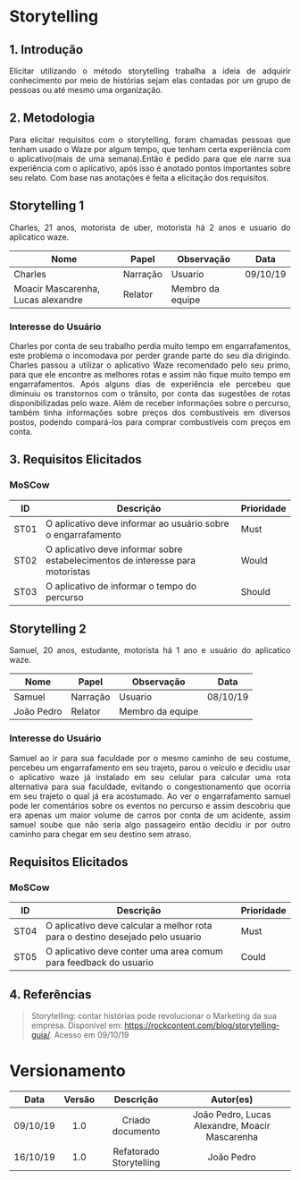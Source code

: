 # Storytelling

## 1. Introdução

<p align="justify">
Elicitar utilizando o método storytelling trabalha a ideia de adquirir conhecimento por meio de histórias sejam elas contadas por um grupo de pessoas ou até mesmo uma organização.

</p>

## 2. Metodologia 
<p align="justify">
Para elicitar requisitos com o storytelling, foram chamadas pessoas que tenham usado o Waze por algum tempo, que tenham certa experiência com o aplicativo(mais de uma semana).Então é pedido para que ele narre sua experiência com o aplicativo, após isso é anotado pontos importantes sobre seu relato. Com base nas anotações é feita a elicitação dos requisitos.
</p>

## Storytelling 1 
<p align="justify">
Charles, 21 anos, motorista de uber, motorista há 2 anos e usuario do aplicatico waze.
</p>

Nome  | Papel | Observação| Data
--------- | ------|-----|----
Charles | Narração | Usuario | 09/10/19
Moacir Mascarenha, Lucas alexandre| Relator | Membro da equipe 

### Interesse do Usuário

<p align="justify">
Charles por conta de seu trabalho perdia muito tempo em engarrafamentos, este problema o incomodava por perder grande parte do seu dia dirigindo. Charles passou a utilizar o aplicativo Waze recomendado pelo seu primo, para que ele encontre as melhores rotas e assim não fique muito tempo em engarrafamentos. Após alguns dias de experiência ele percebeu que diminuiu os transtornos com o trânsito, por conta das sugestões de rotas disponibilizadas pelo waze. Além de receber informações sobre o percurso, também tinha informações sobre preços dos combustíveis em diversos postos, podendo compará-los para comprar combustíveis com preços em conta. 
</p>

## 3. Requisitos Elicitados

### MoSCow

ID  | Descrição | Prioridade
--------- | ------|-----
ST01 | O aplicativo deve informar ao usuário sobre o engarrafamento | Must
ST02 | O aplicativo deve informar sobre estabelecimentos de interesse para motoristas | Would 
ST03 | O aplicativo de informar o tempo do percurso | Should

##  Storytelling 2
<p align="justify">
Samuel, 20 anos, estudante, motorista há 1 ano e usuário do aplicatico waze.
</p>


Nome  | Papel | Observação| Data
--------- | ------|-----|----
Samuel | Narração | Usuario | 08/10/19
João Pedro | Relator | Membro da equipe 

### Interesse do Usuário

<p align="justify">
Samuel ao ir para sua faculdade por o mesmo caminho de seu costume, percebeu um engarrafamento em seu trajeto, parou o veículo e decidiu usar o aplicativo waze já instalado em seu celular para calcular uma rota alternativa para sua faculdade, evitando o congestionamento que ocorria em seu trajeto o qual já era acostumado. Ao ver o engarrafamento samuel pode ler comentários sobre os eventos no percurso e assim descobriu que era apenas um maior volume de carros por conta de um acidente, assim samuel soube que não seria algo passageiro então decidiu ir por outro caminho para chegar em seu destino sem atraso.
</p>

## Requisitos Elicitados

### MoSCow

ID  | Descrição | Prioridade
--------- | ------|-----
ST04 | O aplicativo deve calcular a melhor rota para o destino desejado pelo usuario | Must 
ST05 | O aplicativo deve conter uma area comum para feedback do usuario | Could

## 4. Referências
>Storytelling: contar histórias pode revolucionar o Marketing da sua empresa. Disponível em: https://rockcontent.com/blog/storytelling-guia/. Acesso em 09/10/19


# Versionamento

| Data | Versão | Descrição | Autor(es) |
|:--:|:--:|:--:|:--:|
|09/10/19|1.0| Criado documento |João Pedro, Lucas Alexandre, Moacir Mascarenha |
|16/10/19|1.0| Refatorado Storytelling |João Pedro|
